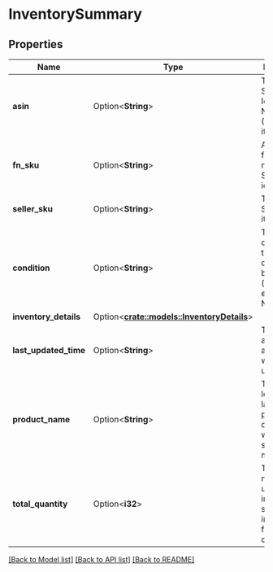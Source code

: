 # InventorySummary

## Properties

Name | Type | Description | Notes
------------ | ------------- | ------------- | -------------
**asin** | Option<**String**> | The Amazon Standard Identification Number (ASIN) of an item. | [optional]
**fn_sku** | Option<**String**> | Amazon's fulfillment network SKU identifier. | [optional]
**seller_sku** | Option<**String**> | The seller SKU of the item. | [optional]
**condition** | Option<**String**> | The condition of the item as described by the seller (for example, New Item). | [optional]
**inventory_details** | Option<[**crate::models::InventoryDetails**](InventoryDetails.md)> |  | [optional]
**last_updated_time** | Option<**String**> | The date and time that any quantity was last updated. | [optional]
**product_name** | Option<**String**> | The localized language product title of the item within the specific marketplace. | [optional]
**total_quantity** | Option<**i32**> | The total number of units in an inbound shipment or in Amazon fulfillment centers. | [optional]

[[Back to Model list]](../README.md#documentation-for-models) [[Back to API list]](../README.md#documentation-for-api-endpoints) [[Back to README]](../README.md)


